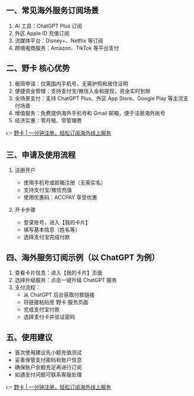 ## 一、常见海外服务订阅场景

1. AI 工具：ChatGPT Plus 订阅
2. 外区 Apple ID 充值订阅
3. 流媒体平台：Disney+、Netflix 等订阅
4. 跨境电商服务：Amazon、TikTok 等平台支付

## 二、野卡 核心优势

1. 极简申请：仅需国内手机号，无需护照和居住证明
2. 便捷资金管理：支持支付宝/微信入金和提现，资金实时到账
3. 全场景支付：支持 ChatGPT Plus、外区 App Store、Google Play 等主流支付场景
4. 增值服务：免费提供海外手机号和 Gmail 邮箱，便于注册海外账号
5. 经济实惠：零月租、零管理费

👉 [野卡 | 一分钟注册，轻松订阅海外线上服务](https://bit.ly/bewildcard)

## 三、申请及使用流程

1. 注册开户
   - 使用手机号或邮箱注册（无需实名）
   - 支持支付宝/微信充值
   - 使用优惠码：ACCPAY 享受优惠

2. 开卡步骤
   - 登录账号，进入【我的卡片】
   - 填写基本信息（姓名等）
   - 选择支付宝完成付款

## 四、海外服务订阅示例（以 ChatGPT 为例）

1. 查看卡片信息：进入【我的卡片】页面
2. 选择升级服务：点击一键升级 ChatGPT 服务
3. 支付流程：
   - 从 ChatGPT 后台获取付款链接
   - 将链接粘贴至 野卡 服务页面
   - 完成支付宝付款
   - 选择支付卡并验证密码

## 五、使用建议

- 首次使用建议先小额充值测试
- 妥善保管支付密码和账户信息
- 确保账户余额充足再进行订阅
- 如遇支付问题可联系客服处理

👉 [野卡 | 一分钟注册，轻松订阅海外线上服务](https://bit.ly/bewildcard)